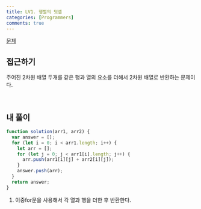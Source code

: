 ```yaml
---
title: LV1. 행렬의 덧셈
categories: [Programmers]
comments: true
---
```


[문제](https://programmers.co.kr/learn/courses/30/lessons/12950)

## 접근하기

주어진 2차원 배열 두개를 같은 행과 열의 요소를 더해서 2차원 배열로 반환하는 문제이다.

<br>

## 내 풀이

```js
function solution(arr1, arr2) {
  var answer = [];
  for (let i = 0; i < arr1.length; i++) {
    let arr = [];
    for (let j = 0; j < arr1[i].length; j++) {
      arr.push(arr1[i][j] + arr2[i][j]);
    }
    answer.push(arr);
  }
  return answer;
}
```

1. 이중for문을 사용해서 각 열과 행을 더한 후 반환한다.
